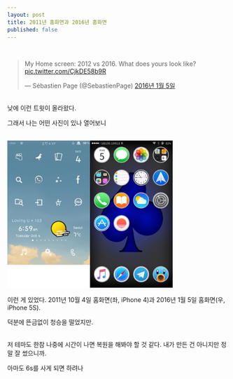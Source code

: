 ```yaml
---
layout: post
title: 2011년 홈화면과 2016년 홈화면
published: false
---
```

<br/>
<blockquote class="twitter-tweet tw-align-center" lang="ko"><p lang="en" dir="ltr">My Home screen: 2012 vs 2016. What does yours look like? <a href="https://t.co/CjkDE58b9R">pic.twitter.com/CjkDE58b9R</a></p>&mdash; Sébastien Page (@SebastienPage) <a href="https://twitter.com/SebastienPage/status/684184371201359872">2016년 1월 5일</a></blockquote> <script async src="//platform.twitter.com/widgets.js" charset="utf-8"></script>

<br/>
낮에 이런 트윗이 올라왔다.

그래서 나는 어떤 사진이 있나 열어보니

<br/>
<img src="/Resources/2016-01-05/20160105.jpg" width="75%">

<br/>

이런 게 있었다. 2011년 10월 4일 홈화면(좌, iPhone 4)과 2016년 1월 5일 홈화면(우, iPhone 5S).

덕분에 뜬금없이 청승을 떨었지만.

<br/>
저 테마도 한참 나중에 시간이 나면 복원을 해봐야 할 것 같다. 내가 만든 건 아니지만 정말 잘 썼으니까. 

아마도 6s를 사게 되면 하려나